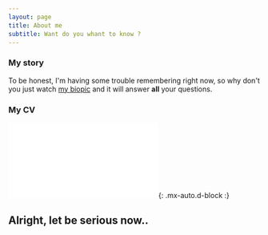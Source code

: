 ```yaml
---
layout: page
title: About me
subtitle: Want do you whant to know ?
---
```


### My story

To be honest, I'm having some trouble remembering right now, so why don't you just watch [my biopic](https://en.wikipedia.org/wiki/Monty_Python_and_the_Holy_Grail) and it will answer **all** your questions.

### My CV
 ![CV](assets/img/cv.pdf){: .mx-auto.d-block :}
 
## Alright, let be serious now..
